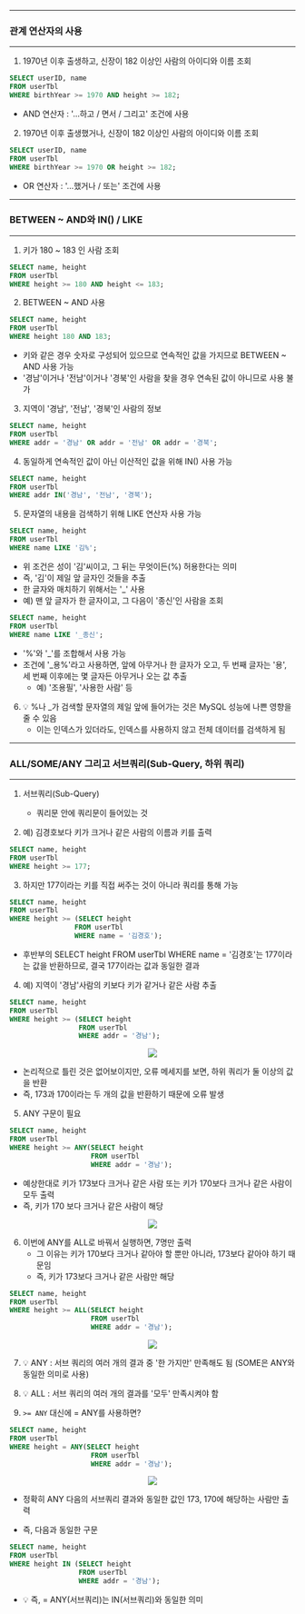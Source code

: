 
-----
### 관계 연산자의 사용
-----
1. 1970년 이후 출생하고, 신장이 182 이상인 사람의 아이디와 이름 조회
```sql
SELECT userID, name
FROM userTbl
WHERE birthYear >= 1970 AND height >= 182;
```
  - AND 연산자 : '...하고 / 면서 / 그리고' 조건에 사용

2. 1970년 이후 출생했거나, 신장이 182 이상인 사람의 아이디와 이름 조회
```sql
SELECT userID, name
FROM userTbl
WHERE birthYear >= 1970 OR height >= 182;
```
  - OR 연산자 : '...했거나 / 또는' 조건에 사용

-----
### BETWEEN ~ AND와 IN() / LIKE
-----
1. 키가 180 ~ 183 인 사람 조회
```sql
SELECT name, height
FROM userTbl
WHERE height >= 180 AND height <= 183;
```

2. BETWEEN ~ AND 사용
```sql
SELECT name, height
FROM userTbl
WHERE height 180 AND 183;
```
  - 키와 같은 경우 숫자로 구성되어 있으므로 연속적인 값을 가지므로 BETWEEN ~ AND 사용 가능
  - '경남'이거나 '전남'이거나 '경북'인 사람을 찾을 경우 연속된 값이 아니므로 사용 불가

3. 지역이 '경남', '전남', '경북'인 사람의 정보
```sql
SELECT name, height
FROM userTbl
WHERE addr = '경남' OR addr = '전남' OR addr = '경북';
```

 4. 동일하게 연속적인 값이 아닌 이산적인 값을 위해 IN() 사용 가능
```sql
SELECT name, height
FROM userTbl
WHERE addr IN('경남', '전남', '경북');
```

5. 문자열의 내용을 검색하기 위해 LIKE 연산자 사용 가능
```sql
SELECT name, height
FROM userTbl
WHERE name LIKE '김%';
```
  - 위 조건은 성이 '김'씨이고, 그 뒤는 무엇이든(%) 허용한다는 의미
  - 즉, '김'이 제일 앞 글자인 것들을 추출
  - 한 글자와 매치하기 위해서는 '_' 사용
  - 예) 맨 앞 글자가 한 글자이고, 그 다음이 '종신'인 사람을 조회
```sql
SELECT name, height
FROM userTbl
WHERE name LIKE '_종신';
```

  - '%'와 '_'를 조합해서 사용 가능
  - 조건에 '_용%'라고 사용하면, 앞에 아무거나 한 글자가 오고, 두 번째 글자는 '용', 세 번째 이후에는 몇 글자든 아무거나 오는 값 추출
    + 예) '조용필', '사용한 사람' 등

6. 💡 %나 _가 검색할 문자열의 제일 앞에 들어가는 것은 MySQL 성능에 나쁜 영향을 줄 수 있음
   - 이는 인덱스가 있더라도, 인덱스를 사용하지 않고 전체 데이터를 검색하게 됨
   
-----
### ALL/SOME/ANY 그리고 서브쿼리(Sub-Query, 하위 쿼리)
-----
1. 서브쿼리(Sub-Query)
   - 쿼리문 안에 쿼리문이 들어있는 것

2. 예) 김경호보다 키가 크거나 같은 사람의 이름과 키를 출력
```sql
SELECT name, height
FROM userTbl
WHERE height >= 177;
```

3. 하지만 177이라는 키를 직접 써주는 것이 아니라 쿼리를 통해 가능
```sql
SELECT name, height
FROM userTbl
WHERE height >= (SELECT height
                FROM userTbl
                WHERE name = '김경호');
```
  - 후반부의 SELECT height FROM userTbl WHERE name = '김경호'는 177이라는 값을 반환하므로, 결국 177이라는 값과 동일한 결과

4. 예) 지역이 '경남'사람의 키보다 키가 같거나 같은 사람 추출
```sql
SELECT name, height
FROM userTbl
WHERE height >= (SELECT height
                 FROM userTbl
                 WHERE addr = '경남');
```
<div align="center">
<img src="https://github.com/sooyounghan/Data-Base/assets/34672301/4a4029fe-7135-4e66-a8ef-e4e7b6d381e2">
</div>

  - 논리적으로 틀린 것은 없어보이지만, 오류 메세지를 보면, 하위 쿼리가 둘 이상의 값을 반환
  - 즉, 173과 170이라는 두 개의 값을 반환하기 때문에 오류 발생

5. ANY 구문이 필요
```sql
SELECT name, height
FROM userTbl
WHERE height >= ANY(SELECT height
                    FROM userTbl
                    WHERE addr = '경남');
```
  - 예상한대로 키가 173보다 크거나 같은 사람 또는 키가 170보다 크거나 같은 사람이 모두 출력
  - 즉, 키가 170 보다 크거나 같은 사람이 해당

<div align="center">
<img src="https://github.com/sooyounghan/Data-Base/assets/34672301/d4ab3c51-d588-4f07-b989-b7e6197a7fd5">
</div>

6. 이번에 ANY를 ALL로 바꿔서 실행하면, 7명만 출력
   - 그 이유는 키가 170보다 크거나 같아야 할 뿐만 아니라, 173보다 같아야 하기 때문임
   - 즉, 키가 173보다 크거나 같은 사람만 해당
```sql
SELECT name, height
FROM userTbl
WHERE height >= ALL(SELECT height
                    FROM userTbl
                    WHERE addr = '경남');
```
<div align="center">
<img src="https://github.com/sooyounghan/Data-Base/assets/34672301/9cedc4c2-b978-4d6e-8baf-a7848ba5a828">
</div>

7. 💡 ANY : 서브 쿼리의 여러 개의 결과 중 '한 가지만' 만족해도 됨 (SOME은 ANY와 동일한 의미로 사용)
8. 💡 ALL : 서브 쿼리의 여러 개의 결과를 '모두' 만족시켜야 함

9. ```>= ANY``` 대신에 = ANY를 사용하면?
```sql
SELECT name, height
FROM userTbl
WHERE height = ANY(SELECT height
                    FROM userTbl
                    WHERE addr = '경남');
```
<div align="center">
<img src="https://github.com/sooyounghan/Data-Base/assets/34672301/bd5ed4c2-620a-4f66-a906-9a247864b138">
</div>

  - 정확히 ANY 다음의 서브쿼리 결과와 동일한 값인 173, 170에 해당하는 사람만 출력

  - 즉, 다음과 동일한 구문
```sql
SELECT name, height
FROM userTbl
WHERE height IN (SELECT height
                 FROM userTbl
                 WHERE addr = '경남');
```
  - 💡 즉, = ANY(서브쿼리)는 IN(서브쿼리)와 동일한 의미
